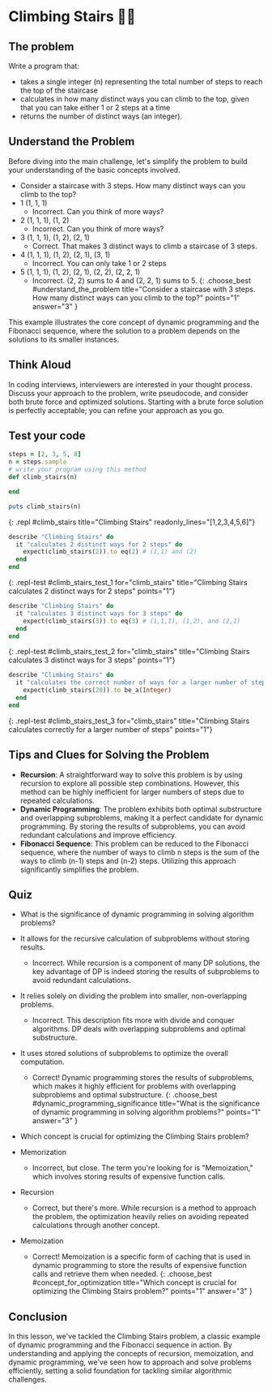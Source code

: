 # Climbing Stairs 🧗‍♀️

## The problem
Write a program that:

- takes a single integer (n) representing the total number of steps to reach the top of the staircase
- calculates in how many distinct ways you can climb to the top, given that you can take either 1 or 2 steps at a time
- returns the number of distinct ways (an integer).

## Understand the Problem
Before diving into the main challenge, let's simplify the problem to build your understanding of the basic concepts involved.

- Consider a staircase with 3 steps. How many distinct ways can you climb to the top?
- 1 (1, 1, 1)
  - Incorrect. Can you think of more ways?
- 2 (1, 1, 1), (1, 2)
  - Incorrect. Can you think of more ways?
- 3 (1, 1, 1), (1, 2), (2, 1)
  - Correct. That makes 3 distinct ways to climb a staircase of 3 steps.
- 4 (1, 1, 1), (1, 2), (2, 1), (3, 1)
  - Incorrect. You can only take 1 or 2 steps
- 5 (1, 1, 1), (1, 2), (2, 1), (2, 2), (2, 2, 1) 
  - Incorrect. (2, 2) sums to 4 and (2, 2, 1) sums to 5.
{: .choose_best #understand_the_problem title="Consider a staircase with 3 steps. How many distinct ways can you climb to the top?" points="1" answer="3" }

This example illustrates the core concept of dynamic programming and the Fibonacci sequence, where the solution to a problem depends on the solutions to its smaller instances.

## Think Aloud
In coding interviews, interviewers are interested in your thought process. Discuss your approach to the problem, write pseudocode, and consider both brute force and optimized solutions. Starting with a brute force solution is perfectly acceptable; you can refine your approach as you go.

## Test your code

```ruby
steps = [2, 3, 5, 8]
n = steps.sample
# write your program using this method
def climb_stairs(n)

end

puts climb_stairs(n)
```
{: .repl #climb_stairs title="Climbing Stairs" readonly_lines="[1,2,3,4,5,6]"}

```ruby
describe "Climbing Stairs" do
  it "calculates 2 distinct ways for 2 steps" do
    expect(climb_stairs(2)).to eq(2) # (1,1) and (2)
  end
end
```
{: .repl-test #climb_stairs_test_1 for="climb_stairs" title="Climbing Stairs calculates 2 distinct ways for 2 steps" points="1"}

```ruby
describe "Climbing Stairs" do
  it "calculates 3 distinct ways for 3 steps" do
    expect(climb_stairs(3)).to eq(3) # (1,1,1), (1,2), and (2,1)
  end
end
```
{: .repl-test #climb_stairs_test_2 for="climb_stairs" title="Climbing Stairs calculates 3 distinct ways for 3 steps" points="1"}

```ruby
describe "Climbing Stairs" do
  it "calculates the correct number of ways for a larger number of steps, demonstrating the algorithm's efficiency" do
    expect(climb_stairs(20)).to be_a(Integer)
  end
end
```
{: .repl-test #climb_stairs_test_3 for="climb_stairs" title="Climbing Stairs calculates correctly for a larger number of steps" points="1"}

## Tips and Clues for Solving the Problem
- **Recursion**: A straightforward way to solve this problem is by using recursion to explore all possible step combinations. However, this method can be highly inefficient for larger numbers of steps due to repeated calculations.
- **Dynamic Programming**: The problem exhibits both optimal substructure and overlapping subproblems, making it a perfect candidate for dynamic programming. By storing the results of subproblems, you can avoid redundant calculations and improve efficiency.
- **Fibonacci Sequence**: This problem can be reduced to the Fibonacci sequence, where the number of ways to climb n steps is the sum of the ways to climb (n-1) steps and (n-2) steps. Utilizing this approach significantly simplifies the problem.

## Quiz

- What is the significance of dynamic programming in solving algorithm problems?
- It allows for the recursive calculation of subproblems without storing results.
  - Incorrect. While recursion is a component of many DP solutions, the key advantage of DP is indeed storing the results of subproblems to avoid redundant calculations.
- It relies solely on dividing the problem into smaller, non-overlapping problems.
  - Incorrect. This description fits more with divide and conquer algorithms. DP deals with overlapping subproblems and optimal substructure.
- It uses stored solutions of subproblems to optimize the overall computation.
  - Correct! Dynamic programming stores the results of subproblems, which makes it highly efficient for problems with overlapping subproblems and optimal substructure.
{: .choose_best #dynamic_programming_significance title="What is the significance of dynamic programming in solving algorithm problems?" points="1" answer="3" }

- Which concept is crucial for optimizing the Climbing Stairs problem?
- Memorization
  - Incorrect, but close. The term you're looking for is "Memoization," which involves storing results of expensive function calls.
- Recursion
  - Correct, but there's more. While recursion is a method to approach the problem, the optimization heavily relies on avoiding repeated calculations through another concept.
- Memoization
  - Correct! Memoization is a specific form of caching that is used in dynamic programming to store the results of expensive function calls and retrieve them when needed.
{: .choose_best #concept_for_optimization title="Which concept is crucial for optimizing the Climbing Stairs problem?" points="1" answer="3" }

## Conclusion
In this lesson, we've tackled the Climbing Stairs problem, a classic example of dynamic programming and the Fibonacci sequence in action. By understanding and applying the concepts of recursion, memoization, and dynamic programming, we've seen how to approach and solve problems efficiently, setting a solid foundation for tackling similar algorithmic challenges.

